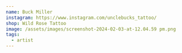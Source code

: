 ```yaml
---
name: Buck Miller
instagram: https://www.instagram.com/unclebucks_tattoo/
shop: Wild Rose Tattoo
image: /assets/images/screenshot-2024-02-03-at-12.04.59 pm.png
tags:
  - artist
---
```

